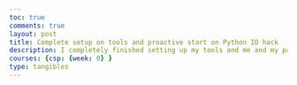 ```yaml
---
toc: true
comments: true
layout: post
title: Complete setup on tools and proactive start on Python IO hack
description: I completely finished setting up my tools and me and my partner were able to start out Python Hack as well.
courses: {csp: {week: 0} }
type: tangibles
---
```

